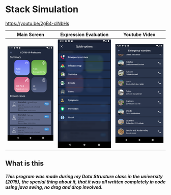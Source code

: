 # Stack Simulation

https://youtu.be/2gB4-clNbHs

| Main Screen   | Expression Evaluation    | Youtube Video |
| ---   | ---   | ---   |
|![](https://github.com/omzer/covid-19-tracker-APP/blob/master/lib/screenshots/1.png?raw=true)  | ![](https://github.com/omzer/covid-19-tracker-APP/blob/master/lib/screenshots/2.png?raw=true)  | ![](https://github.com/omzer/covid-19-tracker-APP/blob/master/lib/screenshots/3.png?raw=true)  |


## What is this
##### This program was made during my Data Structure class in the university (2015), the special thing about it, that it was all written completely in code using java swing, no drag and drop involved.